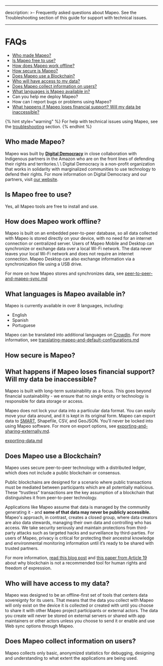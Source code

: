 - - -
description: >- Frequently asked questions about Mapeo. See the Troubleshooting section of this guide for support with technical issues.
- - -

# FAQs

* [Who made Mapeo?](faqs.md#who-made-mapeo)
* [Is Mapeo free to use?](faqs.md#is-mapeo-free-to-use)
* [How does Mapeo work offline?](faqs.md#how-does-mapeo-work-offline)
* [How secure is Mapeo?](faqs.md#how-secure-is-mapeo)
* [Does Mapeo use a Blockchain?](faqs.md#does-mapeo-use-a-blockchain)
* [Who will have access to my data?](faqs.md#who-will-have-access-to-my-data)
* [Does Mapeo collect information on users?](faqs.md#does-mapeo-collect-information-on-users)
* [What languages is Mapeo available in?](faqs.md#what-languages-is-mapeo-available-in)
* Can you help me deploy Mapeo?
* How can I report bugs or problems using Mapeo?
* [What happens if Mapeo loses financial support? Will my data be inaccessible?](faqs.md#what-happens-if-mapeo-loses-financial-support-will-my-data-be-inaccessible)

{% hint style="warning" %}
For help with technical issues using Mapeo, see the [troubleshooting](../reference-guide/troubleshooting/ "mention") section.
{% endhint %}

## Who made Mapeo?

Mapeo was built by [**Digital Democracy**](https://www.digital-democracy.org) in close collaboration with Indigenous partners in the Amazon who are on the front lines of defending their rights and territories.\ \ Digital Democracy is a non-profit organization that works in solidarity with marginalized communities to use technology to defend their rights. For more information on Digital Democracy and our partners, visit [our website](https://www.digital-democracy.org).

## Is Mapeo free to use?

Yes, all Mapeo tools are free to install and use.

## How does Mapeo work offline?

Mapeo is built on an embedded peer-to-peer database, so all data collected with Mapeo is stored directly on your device, with no need for an internet connection or centralized server. Users of Mapeo Mobile and Desktop can synchronize or exchange data over a local Wi-Fi network. The data never leaves your local Wi-Fi network and does not require an internet connection. Mapeo Desktop can also exchange information via a synchronization file using a USB drive.

For more on how Mapeo stores and synchronizes data, see [peer-to-peer-and-mapeo-sync.md](what-is-mapeo/peer-to-peer-and-mapeo-sync.md "mention")

## What languages is Mapeo available in?

Mapeo is currently available in over 8 languages, including:

* English
* Spanish
* Portuguese

Mapeo can be translated into additional languages on [Crowdin](https://crowdin.com). For more information, see [translating-mapeo-and-default-configurations.md](../reference-guide/pre-launch-deployment-preparation/translating-mapeo-and-default-configurations.md "mention")

## How secure is Mapeo?

## What happens if Mapeo loses financial support? **Will my data be inaccessible?** <a href="#what-happens-if-mapeo-loses-financial-support-will-my-data-be-inaccessible" id="what-happens-if-mapeo-loses-financial-support-will-my-data-be-inaccessible"></a>

Mapeo is built with long-term sustainability as a focus. This goes beyond financial sustainability - we ensure that no single entity or technology is responsible for data storage or access.

Mapeo does not lock your data into a particular data format. You can easily move your data around, and it is kept in its original form. Mapeo can export data to [SMART](http://smartconservationtools.org/download/), Shapefile, CSV, and GeoJSON. You'll never be locked into using Mapeo software. For more on export options, see [exporting-and-sharing-externally.md](../reference-guide/mapeo-desktop-1/using-mapeo-desktop-to-manage-mapeo-mobile-data/exporting-and-sharing-externally.md "mention").

[exporting-data.md](../reference-guide/mapeo-desktop-setup-and-use/mapeo-desktop-1/using-mapeo-desktop-to-create-territory-information/exporting-data.md "mention")

## Does Mapeo use a Blockchain? <a href="#does-mapeo-use-a-blockchain" id="does-mapeo-use-a-blockchain"></a>

Mapeo uses secure peer-to-peer technology with a distributed ledger, which does not include a public blockchain or consensus.

Public blockchains are designed for a scenario where public transactions must be mediated between participants which are all potentially malicious. These “trustless” transactions are the key assumption of a blockchain that distinguishes it from peer-to-peer technology.

Applications like Mapeo assume that data is managed by the community generating it - and **some of that data may never be publicly accessible.** Mapeo's approach, in contrast, creates a closed group, where data creators are also data stewards, managing their own data and controlling who has access. We take security seriously and maintain protections from third-party attacks such as targeted hacks and surveillance by third-parties. For users of Mapeo, privacy is critical for protecting their ancestral knowledge and environmental monitoring information until it’s ready to be shared with trusted partners.

For more information, [read this blog post](https://wp.digital-democracy.org/cooperative-ownership-of-data-without-blockchain/) and [this paper from Article 19](https://www.article19.org/resources/blockchain-technology-alone-cannot-protect-freedom-of-expression) about why blockchain is not a recommended tool for human rights and freedom of expression.

## Who will have access to my data?

Mapeo was designed to be an offline-first set of tools that centers data sovereignty for its users. That means that the data you collect with Mapeo will only exist on the device it is collected or created with until you choose to share it with other Mapeo project participants or external actors. The data you create will never be stored on external servers or shared with app maintainers or other actors unless you choose to send it or enable and use Web sync options through Mapeo.&#x20;

## Does Mapeo collect information on users?

Mapeo collects only basic, anonymized statistics for debugging, designing and understanding to what extent the applications are being used.











